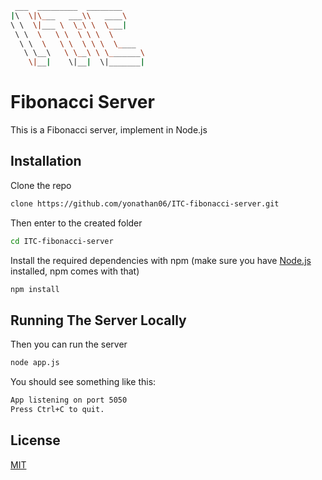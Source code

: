
```bash
 ___  _________  ________     
|\  \|\___   ___\\   ____\    
\ \  \|___ \  \_\ \  \___|    
 \ \  \   \ \  \ \ \  \       
  \ \  \   \ \  \ \ \  \____  
   \ \__\   \ \__\ \ \_______\
    \|__|    \|__|  \|_______|
```

# Fibonacci Server

This is a Fibonacci server, implement in Node.js

## Installation

Clone the repo

```bash
clone https://github.com/yonathan06/ITC-fibonacci-server.git
```

Then enter to the created folder

```bash
cd ITC-fibonacci-server
```

Install the required dependencies with npm (make sure you have [Node.js](https://nodejs.org/) installed, npm comes with that)

```bash
npm install
```

## Running The Server Locally

Then you can run the server

```bash
node app.js
```

You should see something like this:

```bash
App listening on port 5050
Press Ctrl+C to quit.
```

## License

[MIT](https://choosealicense.com/licenses/mit/)
